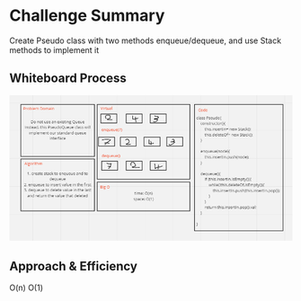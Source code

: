 # Challenge Summary
<!-- Description of the challenge -->
Create Pseudo class with two methods enqueue/dequeue, and use Stack methods to implement it
## Whiteboard Process
<!-- Embedded whiteboard image -->
![](queueWithStack.PNG)
## Approach & Efficiency
<!-- What approach did you take? Why? What is the Big O space/time for this approach? -->
O(n)
O(1)

